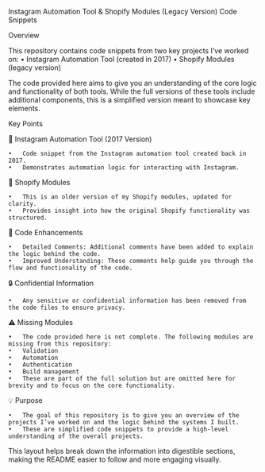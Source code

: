Instagram Automation Tool & Shopify Modules (Legacy Version) Code Snippets

Overview

This repository contains code snippets from two key projects I’ve worked on:
	•	Instagram Automation Tool (created in 2017)
	•	Shopify Modules (legacy version)

The code provided here aims to give you an understanding of the core logic and functionality of both tools. While the full versions of these tools include additional components, this is a simplified version meant to showcase key elements.

Key Points

📸 Instagram Automation Tool (2017 Version)

	•	Code snippet from the Instagram automation tool created back in 2017.
	•	Demonstrates automation logic for interacting with Instagram.

🛒 Shopify Modules

	•	This is an older version of my Shopify modules, updated for clarity.
	•	Provides insight into how the original Shopify functionality was structured.

📝 Code Enhancements

	•	Detailed Comments: Additional comments have been added to explain the logic behind the code.
	•	Improved Understanding: These comments help guide you through the flow and functionality of the code.

🔒 Confidential Information

	•	Any sensitive or confidential information has been removed from the code files to ensure privacy.

⚠️ Missing Modules

	•	The code provided here is not complete. The following modules are missing from this repository:
	•	Validation
	•	Automation
	•	Authentication
	•	Build management
	•	These are part of the full solution but are omitted here for brevity and to focus on the core functionality.

💡 Purpose

	•	The goal of this repository is to give you an overview of the projects I’ve worked on and the logic behind the systems I built.
	•	These are simplified code snippets to provide a high-level understanding of the overall projects.

This layout helps break down the information into digestible sections, making the README easier to follow and more engaging visually.
